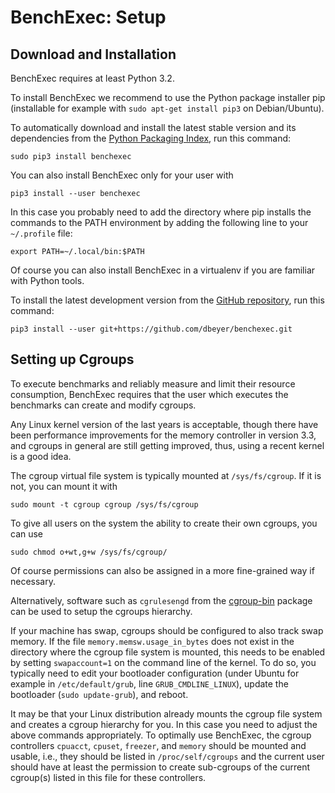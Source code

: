 # BenchExec: Setup

## Download and Installation

BenchExec requires at least Python 3.2.

To install BenchExec we recommend to use the Python package installer pip
(installable for example with `sudo apt-get install pip3` on Debian/Ubuntu).

To automatically download and install the latest stable version and its dependencies
from the [Python Packaging Index](https://pypi.python.org/pypi/BenchExec),
run this command:

    sudo pip3 install benchexec

You can also install BenchExec only for your user with

    pip3 install --user benchexec

In this case you probably need to add the directory where pip installs the commands
to the PATH environment by adding the following line to your `~/.profile` file:

    export PATH=~/.local/bin:$PATH

Of course you can also install BenchExec in a virtualenv if you are familiar with Python tools.

To install the latest development version from the
[GitHub repository](https://github.com/dbeyer/benchexec), run this command:

    pip3 install --user git+https://github.com/dbeyer/benchexec.git


## Setting up Cgroups

To execute benchmarks and reliably measure and limit their resource consumption,
BenchExec requires that the user which executes the benchmarks
can create and modify cgroups.

Any Linux kernel version of the last years is
acceptable, though there have been performance improvements for the memory
controller in version 3.3, and cgroups in general are still getting improved, thus,
using a recent kernel is a good idea.

The cgroup virtual file system is typically mounted at `/sys/fs/cgroup`.
If it is not, you can mount it with

    sudo mount -t cgroup cgroup /sys/fs/cgroup

To give all users on the system the ability to create their own cgroups,
you can use

    sudo chmod o+wt,g+w /sys/fs/cgroup/

Of course permissions can also be assigned in a more fine-grained way if necessary.

Alternatively, software such as `cgrulesengd` from
the [cgroup-bin](http://libcg.sourceforge.net/) package
can be used to setup the cgroups hierarchy.

If your machine has swap, cgroups should be configured to also track swap memory.
If the file `memory.memsw.usage_in_bytes` does not exist in the directory
where the cgroup file system is mounted, this needs to be enabled by setting
`swapaccount=1` on the command line of the kernel.
To do so, you typically need to edit your bootloader configuration
(under Ubuntu for example in `/etc/default/grub`, line `GRUB_CMDLINE_LINUX`),
update the bootloader (`sudo update-grub`), and reboot.

It may be that your Linux distribution already mounts the cgroup file system
and creates a cgroup hierarchy for you.
In this case you need to adjust the above commands appropriately.
To optimally use BenchExec,
the cgroup controllers `cpuacct`, `cpuset`, `freezer`, and `memory`
should be mounted and usable,
i.e., they should be listed in `/proc/self/cgroups` and the current user
should have at least the permission to create sub-cgroups of the current cgroup(s)
listed in this file for these controllers.

